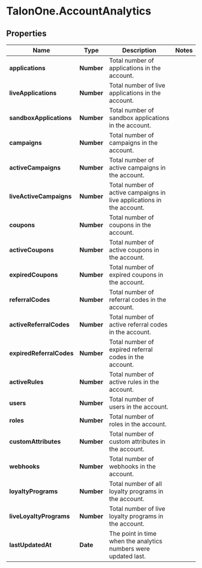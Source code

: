 # TalonOne.AccountAnalytics

## Properties

Name | Type | Description | Notes
------------ | ------------- | ------------- | -------------
**applications** | **Number** | Total number of applications in the account. | 
**liveApplications** | **Number** | Total number of live applications in the account. | 
**sandboxApplications** | **Number** | Total number of sandbox applications in the account. | 
**campaigns** | **Number** | Total number of campaigns in the account. | 
**activeCampaigns** | **Number** | Total number of active campaigns in the account. | 
**liveActiveCampaigns** | **Number** | Total number of active campaigns in live applications in the account. | 
**coupons** | **Number** | Total number of coupons in the account. | 
**activeCoupons** | **Number** | Total number of active coupons in the account. | 
**expiredCoupons** | **Number** | Total number of expired coupons in the account. | 
**referralCodes** | **Number** | Total number of referral codes in the account. | 
**activeReferralCodes** | **Number** | Total number of active referral codes in the account. | 
**expiredReferralCodes** | **Number** | Total number of expired referral codes in the account. | 
**activeRules** | **Number** | Total number of active rules in the account. | 
**users** | **Number** | Total number of users in the account. | 
**roles** | **Number** | Total number of roles in the account. | 
**customAttributes** | **Number** | Total number of custom attributes in the account. | 
**webhooks** | **Number** | Total number of webhooks in the account. | 
**loyaltyPrograms** | **Number** | Total number of all loyalty programs in the account. | 
**liveLoyaltyPrograms** | **Number** | Total number of live loyalty programs in the account. | 
**lastUpdatedAt** | **Date** | The point in time when the analytics numbers were updated last. | 


